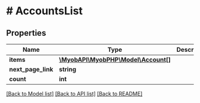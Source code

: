 # # AccountsList

## Properties

Name | Type | Description | Notes
------------ | ------------- | ------------- | -------------
**items** | [**\MyobAPI\MyobPHP\Model\Account[]**](Account.md) |  | 
**next_page_link** | **string** |  | 
**count** | **int** |  | 

[[Back to Model list]](../../README.md#documentation-for-models) [[Back to API list]](../../README.md#documentation-for-api-endpoints) [[Back to README]](../../README.md)


